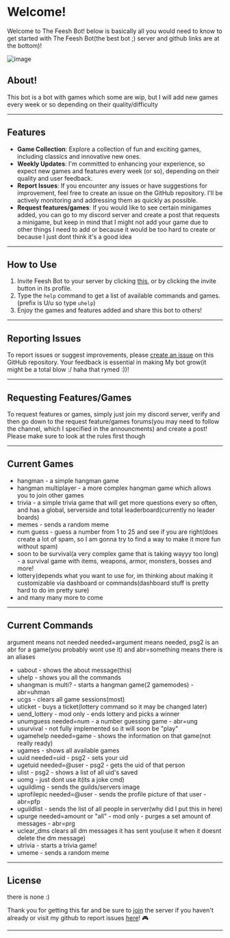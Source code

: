 # Welcome!

Welcome to The Feesh Bot! below is basically all you would need to know to get started with The Feesh Bot(the best bot ;) server and github links are at the bottom)!

![image](https://github.com/Feesh-bot/feesh-bot/assets/146041237/2dfd9d31-0225-4bad-a7dd-1bd7bc2a0e5a)

## About!

This bot is a bot with games which some are wip, but I will add new games every week or so depending on their quality/difficulty

---
## Features

- **Game Collection**: Explore a collection of fun and exciting games, including classics and innovative new ones.
- **Weekly Updates**: I'm committed to enhancing your experience, so expect new games and features every week (or so), depending on their quality and user feedback.
- **Report Issues**: If you encounter any issues or have suggestions for improvement, feel free to create an issue on the GitHub repository. I'll be actively monitoring and addressing them as quickly as possible.
-  **Request features/games**: If you would like to see certain minigames added, you can go to my discord server and create a post that requests a minigame, but keep in mind that I might not add your game due to other things I need to add or because it would be too hard to create or because I just dont think it's a good idea

---
## How to Use

1. Invite Feesh Bot to your server by clicking [this](https://discord.com/api/oauth2/authorize?client_id=1155958520542400532&permissions=31881344580689&scope=bot), or by clicking the invite button in its profile.
2. Type the `help` command to get a list of available commands and games.(prefix is U/u so type `uhelp`)
3. Enjoy the games and features added and share this bot to others!

---
## Reporting Issues

To report issues or suggest improvements, please [create an issue](https://github.com/Feesh-bot/feesh-bot/issues) on this GitHub repository. Your feedback is essential in making My bot grow(it might be a total blow :/ haha that rymed :))!

---
## Requesting Features/Games

To request features or games, simply just join my discord server, verify and then go down to the request feature/games forums(you may need to follow the channel, which I specified in the announcments) and create a post! Please make sure to look at the rules first though 

---
## Current Games

- hangman - a simple hangman game
- hangman multiplayer - a more complex hangman game which allows you to join other games
- trivia - a simple trivia game that will get more questions every so often, and has a global, serverside and total leaderboard(currently no leader boards)
- memes - sends a random meme
- num guess - guess a number from 1 to 25 and see if you are right(does create a lot of spam, so I am gonna try to find a way to make it more fun without spam)
- soon to be survival(a very complex game that is taking wayyy too long) - a survival game with items, weapons, armor, monsters, bosses and more!
- lottery(depends what you want to use for, im thinking about making it customizable via dashboard or commands(dashboard stuff is pretty hard to do im pretty sure)
- and many many more to come

---
## Current Commands
argument means not needed needed=argument means needed, psg2 is an abr for a game(you probably wont use it) and abr=something means there is an aliases
- uabout - shows the about message(this)
- uhelp - shows you all the commands
- uhangman is multi? - starts a hangman game(2 gamemodes) - abr=uhman
- ucgs - clears all game sessions(most)
- uticket - buys a ticket(lottery command so it may be changed later)
- uend_lottery - mod only - ends lottery and picks a winner
- unumguess needed=num - a number guessing game - abr=ung
- usurvival - not fully implemented so it will soon be "play"
- ugamehelp needed=game - shows the information on that game(not really ready)
- ugames - shows all available games
- uuid needed=uid - psg2 - sets your uid
- ugetuid needed=@user - psg2 - gets the uid of that person
- ulist - psg2 - shows a list of all uid's saved
- uomg - just dont use it(its a joke cmd)
- uguildimg - sends the guilds/servers image
- uprofilepic needed=@user - sends the profile picture of that user - abr=pfp
- uguildlist - sends the list of all people in server(why did I put this in here)
- upurge needed=amount or "all" - mod only - purges a set amount of messages - abr=prg
- uclear_dms clears all dm messages it has sent you(use it when it doesnt delete the dm message)
- utrivia - starts a trivia game!
- umeme - sends a random meme
---
## License
there is none :)

Thank you for getting this far and be sure to [join](https://discord.gg/xyBBfQWaS5) the server if you haven't already or visit my github to report issues [here](https://github.com/Feesh-bot/feesh-bot)! 🎮

---

